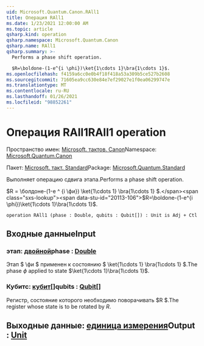 ```yaml
---
uid: Microsoft.Quantum.Canon.RAll1
title: Операция RAll1
ms.date: 1/23/2021 12:00:00 AM
ms.topic: article
qsharp.kind: operation
qsharp.namespace: Microsoft.Quantum.Canon
qsharp.name: RAll1
qsharp.summary: >-
  Performs a phase shift operation.

  $R=\boldone-(1-e^{i \phi})\ket{1\cdots 1}\bra{1\cdots 1}$.
ms.openlocfilehash: f4159a6cc0e0b4f18f418a53a309b5ce527b2608
ms.sourcegitcommit: 71605ea9cc630e84e7ef29027e1f0ea06299747e
ms.translationtype: MT
ms.contentlocale: ru-RU
ms.lasthandoff: 01/26/2021
ms.locfileid: "98852261"
---
```

# <a name="rall1-operation"></a><span data-ttu-id="20113-102">Операция RAll1</span><span class="sxs-lookup"><span data-stu-id="20113-102">RAll1 operation</span></span>

<span data-ttu-id="20113-103">Пространство имен: [Microsoft. тактов. Canon](xref:Microsoft.Quantum.Canon)</span><span class="sxs-lookup"><span data-stu-id="20113-103">Namespace: [Microsoft.Quantum.Canon](xref:Microsoft.Quantum.Canon)</span></span>

<span data-ttu-id="20113-104">Пакет: [Microsoft. такт. Standard](https://nuget.org/packages/Microsoft.Quantum.Standard)</span><span class="sxs-lookup"><span data-stu-id="20113-104">Package: [Microsoft.Quantum.Standard](https://nuget.org/packages/Microsoft.Quantum.Standard)</span></span>


<span data-ttu-id="20113-105">Выполняет операцию сдвига этапа.</span><span class="sxs-lookup"><span data-stu-id="20113-105">Performs a phase shift operation.</span></span>

<span data-ttu-id="20113-106">$R = \болдоне-(1-e ^ {i \фи}) \ket{1\cdots 1} \bra{1\cdots 1} $.</span><span class="sxs-lookup"><span data-stu-id="20113-106">$R=\boldone-(1-e^{i \phi})\ket{1\cdots 1}\bra{1\cdots 1}$.</span></span>

```qsharp
operation RAll1 (phase : Double, qubits : Qubit[]) : Unit is Adj + Ctl
```


## <a name="input"></a><span data-ttu-id="20113-107">Входные данные</span><span class="sxs-lookup"><span data-stu-id="20113-107">Input</span></span>

### <a name="phase--double"></a><span data-ttu-id="20113-108">этап: [двойной](xref:microsoft.quantum.lang-ref.double)</span><span class="sxs-lookup"><span data-stu-id="20113-108">phase : [Double](xref:microsoft.quantum.lang-ref.double)</span></span>

<span data-ttu-id="20113-109">Этап $ \фи $ применен к состоянию $ \ket{1\cdots 1} \bra{1\cdots 1} $.</span><span class="sxs-lookup"><span data-stu-id="20113-109">The phase $\phi$ applied to state $\ket{1\cdots 1}\bra{1\cdots 1}$.</span></span>


### <a name="qubits--qubit"></a><span data-ttu-id="20113-110">Кубитс: [кубит](xref:microsoft.quantum.lang-ref.qubit)[]</span><span class="sxs-lookup"><span data-stu-id="20113-110">qubits : [Qubit](xref:microsoft.quantum.lang-ref.qubit)[]</span></span>

<span data-ttu-id="20113-111">Регистр, состояние которого необходимо поворачивать $R $.</span><span class="sxs-lookup"><span data-stu-id="20113-111">The register whose state is to be rotated by $R$.</span></span>



## <a name="output--unit"></a><span data-ttu-id="20113-112">Выходные данные: [единица измерения](xref:microsoft.quantum.lang-ref.unit)</span><span class="sxs-lookup"><span data-stu-id="20113-112">Output : [Unit](xref:microsoft.quantum.lang-ref.unit)</span></span>

